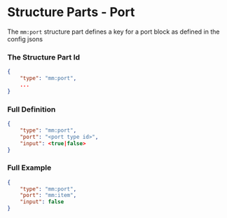 # Structure Parts - Port

The `mm:port` structure part defines a key for a port block as defined in the config jsons

### The Structure Part Id
```json
{
    "type": "mm:port",
    ...
}
```

### Full Definition
```json
{
    "type": "mm:port",
    "port": "<port type id>",
    "input": <true|false>
}
```

### Full Example
```json
{
    "type": "mm:port",
    "port": "mm:item",
    "input": false
}
```